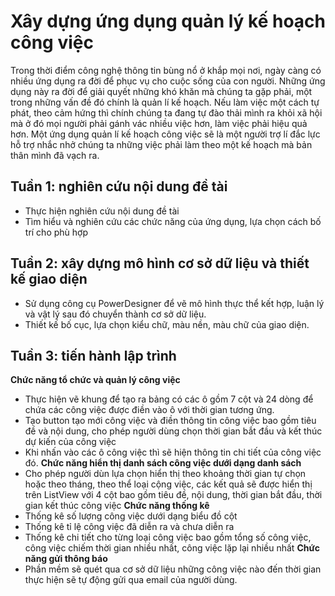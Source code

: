 # Xây dựng ứng dụng quản lý kế hoạch công việc
Trong thời điểm công nghệ thông tin bùng nổ ở khắp mọi nơi, ngày càng có nhiều ứng dụng ra đời để phục vụ cho cuộc sống của con người. Những ứng dụng này ra đời để giải quyết những khó khăn mà chúng ta gặp phải, một trong những vấn đề đó chính là quản lí kế hoạch. Nếu làm việc một cách tự phát, theo cảm hứng thì chính chúng ta đang tự đào thải mình ra khỏi xã hội mà ở đó mọi người phải gánh vác nhiều việc hơn, làm việc phải hiệu quả hơn. Một ứng dụng quản lí kế hoạch công việc sẽ là một người trợ lí đắc lực hỗ trợ nhắc nhở chúng ta những việc phải làm theo một kế hoạch mà bản thân mình đã vạch ra.
## Tuần 1: nghiên cứu nội dung đề tài
- Thực hiện nghiên cứu nội dung đề tài
- Tìm hiểu và nghiên cứu các chức năng của ứng dụng, lựa chọn cách bố trí cho phù hợp
## Tuần 2: xây dựng mô hình cơ sở dữ liệu và thiết kế giao diện
- Sử dụng công cụ PowerDesigner để vẽ mô hình thực thể kết hợp, luận lý và vật lý sau đó chuyển thành cơ sở dữ liệu.
- Thiết kế bố cục, lựa chọn kiểu chữ, màu nền, màu chữ của giao diện.
## Tuần 3: tiến hành lập trình
**Chức năng tổ chức và quản lý công việc**
- Thực hiện vẽ khung để tạo ra bảng có các ô gồm 7 cột và 24 dòng để chứa các công việc được điền vào ô với thời gian tương ứng.
- Tạo button tạo mới công việc và điền thông tin công việc bao gồm tiêu đề và nội dung, cho phép người dùng chọn thời gian bắt đầu và kết thúc dự kiến của công việc
- Khi nhấn vào các ô công việc thì sẽ hiện thông tin chi tiết của công việc đó.
**Chức năng hiển thị danh sách công việc dưới dạng danh sách**
- Cho phép người dùn lựa chọn hiển thị theo khoảng thời gian tự chọn hoặc theo tháng, theo thể loại cộng việc, các kết quả sẽ được hiển thị trên ListView với 4 cột bao gồm tiêu đề, nội dung, thời gian bắt đầu, thời gian kết thúc công việc
**Chức năng thống kê**
- Thống kê số lượng công việc dưới dạng biểu đồ cột
- Thống kê tỉ lệ công việc đã diễn ra và chưa diễn ra
- Thống kê chi tiết cho từng loại công việc bao gồm tổng số công việc, công việc chiếm thời gian nhiều nhất, công việc lặp lại nhiều nhất
**Chức năng gửi thông báo**
- Phần mềm sẽ quét qua cơ sở dữ liệu những công việc nào đến thời gian thực hiện sẽ tự động gửi qua email của người dùng.

